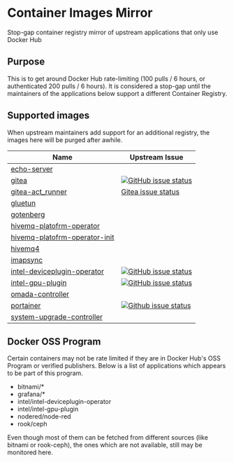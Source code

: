 # Container Images Mirror

Stop-gap container registry mirror of upstream applications that only use Docker Hub

## Purpose

This is to get around Docker Hub rate-limiting (100 pulls / 6 hours, or authenticated 200 pulls / 6 hours). It is considered a stop-gap until the maintainers of the applications below support a different Container Registry.

## Supported images

When upstream maintainers add support for an additional registry, the images here will be purged after awhile.

| Name                                                                                        | Upstream Issue                                                                                                                                                                                     |
|---------------------------------------------------------------------------------------------|----------------------------------------------------------------------------------------------------------------------------------------------------------------------------------------------------|
| [echo-server](https://github.com/ealenn/Echo-Server)                                        |                                                                                                                                                                                                    |
| [gitea](https://github.com/go-gitea/gitea)                                                  | [![GitHub issue status](https://img.shields.io/github/issues/detail/state/go-gitea/gitea/22922)](https://github.com/go-gitea/gitea/issues/22922)                                                   |
| [gitea-act\_runner](https://gitea.com/gitea/act_runner)                                     | [Gitea issue status](https://gitea.com/gitea/act_runner/issues/165)                                                                                                                                |
| [gluetun](https://github.com/qdm12/gluetun)                                                 |                                                                                                                                                                                                    |
| [gotenberg](https://github.com/gotenberg/gotenberg)                                         |                                                                                                                                                                                                    |
| [hivemq-platofrm-operator](https://github.com/hivemq/hivemq-platofrm-operator)              |                                                                                                                                                                                                    |
| [hivemq-platofrm-operator-init](https://github.com/hivemq/hivemq-platofrm-operator-init)    |                                                                                                                                                                                                    |
| [hivemq4](https://github.com/hivemq/hivemq4)                                                |                                                                                                                                                                                                    |
| [imapsync](https://github.com/imapsync/imapsync)                                            |                                                                                                                                                                                                    |
| [intel-deviceplugin-operator](https://github.com/intel/intel-device-plugins-for-kubernetes) | [![GitHub issue status](https://img.shields.io/github/issues/detail/state/intel/intel-device-plugins-for-kubernetes/633)](https://github.com/intel/intel-device-plugins-for-kubernetes/issues/633) |
| [intel-gpu-plugin](https://github.com/intel/intel-device-plugins-for-kubernetes)            | [![GitHub issue status](https://img.shields.io/github/issues/detail/state/intel/intel-device-plugins-for-kubernetes/633)](https://github.com/intel/intel-device-plugins-for-kubernetes/issues/633) |
| [omada-controller](https://github.com/mbentley/docker-omada-controller)                     |                                                                                                                                                                                                    |
| [portainer](https://github.com/portainer/portainer)                                         | [![Github issue status](https://img.shields.io/github/issues/detail/state/portainer/portainer/4652)](https://github.com/portainer/portainer/issues/4652)                                           |
| [system-upgrade-controller](https://github.com/rancher/system-upgrade-controller)           |                                                                                                                                                                                                    |

## Docker OSS Program

Certain containers may not be rate limited if they are in Docker Hub's OSS Program or verified publishers. Below is a list of applications which appears to be part of this program.

- bitnami/*
- grafana/*
- intel/intel-deviceplugin-operator
- intel/intel-gpu-plugin
- nodered/node-red
- rook/ceph

Even though most of them can be fetched from different sources (like bitnami or rook-ceph), the ones which are not available, still may be monitored here.
